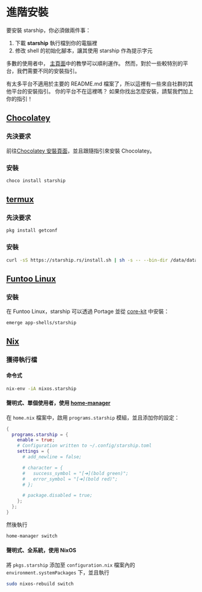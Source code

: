 # 進階安裝

要安裝 starship，你必須做兩件事：

1. 下載 **starship** 執行檔到你的電腦裡
1. 修改 shell 的初始化腳本，讓其使用 starship 作為提示字元

多數的使用者中， [主頁面](../guide/#🚀-installation)中的教學可以順利運作。  然而，對於一些較特別的平台，我們需要不同的安裝指引。

有太多平台不適用於主要的 README.md 檔案了，所以這裡有一些來自社群的其他平台的安裝指引。 你的平台不在這裡嗎？ 如果你找出怎麼安裝，請幫我們加上你的指引！

## [Chocolatey](https://chocolatey.org)

### 先決要求

前往[Chocolatey 安裝頁面](https://chocolatey.org/install)，並且跟隨指引來安裝 Chocolatey。

### 安裝

```powershell
choco install starship
```

## [termux](https://termux.com)

### 先決要求

```sh
pkg install getconf
```

### 安裝

```sh
curl -sS https://starship.rs/install.sh | sh -s -- --bin-dir /data/data/com.termux/files/usr/bin
```

## [Funtoo Linux](https://www.funtoo.org/Welcome)

### 安裝

在 Funtoo Linux，starship 可以透過 Portage 並從  [core-kit](https://github.com/funtoo/core-kit/tree/1.4-release/app-shells/starship) 中安裝：

```sh
emerge app-shells/starship
```

## [Nix](https://nixos.wiki/wiki/Nix)

### 獲得執行檔

#### 命令式

```sh
nix-env -iA nixos.starship
```

#### 聲明式、單個使用者，使用 [home-manager](https://github.com/nix-community/home-manager)

在 `home.nix` 檔案中，啟用 `programs.starship` 模組，並且添加你的設定：

```nix
{
  programs.starship = {
    enable = true;
    # Configuration written to ~/.config/starship.toml
    settings = {
      # add_newline = false;

      # character = {
      #   success_symbol = "[➜](bold green)";
      #   error_symbol = "[➜](bold red)";
      # };

      # package.disabled = true;
    };
  };
}
```

然後執行

```sh
home-manager switch
```

#### 聲明式、全系統，使用 NixOS

將 `pkgs.starship` 添加至 `configuration.nix` 檔案內的 `environment.systemPackages` 下，並且執行

```sh
sudo nixos-rebuild switch
```

